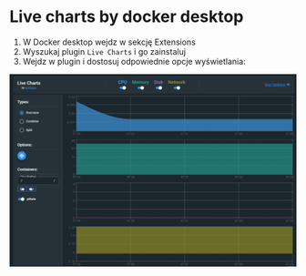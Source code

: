 <h1> Live charts by docker desktop </h1>

1. W Docker desktop wejdz w sekcję Extensions
2. Wyszukaj plugin `Live Charts` i go zainstaluj
3. Wejdz w plugin i dostosuj odpowiednie opcje wyświetlania:

![Live charts](/grafiki/live_charts.png)